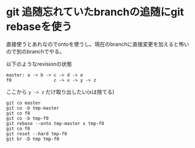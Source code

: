 # git 追随忘れていたbranchの追随にgit rebaseを使う

直接使うとあれなのでontoを使うし。現在のbranchに直接変更を加えると怖いので別のbranchでやる。

以下のようなrevisionの状態

```
master: a -> b -> c -> d -> e
f0                c -> x -> y -> z
```

ここから `y -> z` だけ取り出したい(xは捨てる)

```
git co master
git co -b tmp-master
git co f0
git co -b tmp-f0
git rebase --onto tmp-master x tmp-f0
git co f0
git reset --hard tmp-f0
git br -D tmp tmp-f0
```
